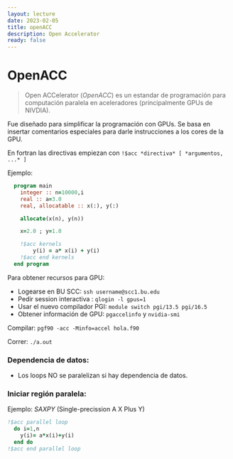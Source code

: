```yaml
---
layout: lecture
date: 2023-02-05
title: openACC
description: Open Accelerator
ready: false
---
```



# OpenACC 

> Open ACCelerator (*OpenACC*) es un estandar de programación para computación paralela en aceleradores (principalmente GPUs de NIVDIA).

Fue diseñado para simplificar la programación con GPUs. Se basa en insertar comentarios especiales para darle instrucciones a los cores de la GPU.

En  fortran las directivas empiezan con `!$acc *directiva* [ *argumentos, ...* ]`

Ejemplo:

```fortran
  program main
    integer :: n=10000,i
    real :: a=3.0
    real, allocatable :: x(:), y(:)

    allocate(x(n), y(n))

    x=2.0 ; y=1.0

    !$acc kernels
        y(i) = a* x(i) + y(i)
    !$acc end kernels
  end program 
```
Para obtener recursos para GPU:

+ Logearse en BU SCC:  `ssh username@scc1.bu.edu`
+ Pedir session interactiva : `qlogin -l gpus=1`
+ Usar el nuevo compilador PGI: `module switch pgi/13.5 pgi/16.5`
+ Obtener información de GPU: ` pgaccelinfo `  y  `nvidia-smi`


Compilar: ` pgf90 -acc -Minfo=accel hola.f90 `

Correr: `./a.out`

### Dependencia de datos:

+ Los loops NO se paralelizan si hay dependencia de datos.


### Iniciar región paralela:

Ejemplo: *SAXPY* (Single-precission A X Plus Y)
```fortran
!$acc parallel loop
  do i=1,n
    y(i)= a*x(i)+y(i)
  end do
!$acc end parallel loop
```

